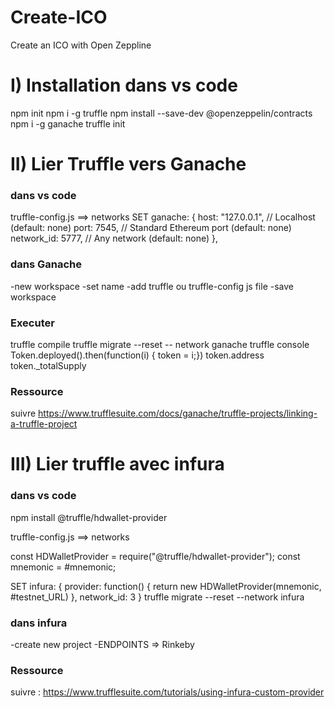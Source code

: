 # Create-ICO
Create an ICO with Open Zeppline


# I) Installation dans vs code
npm init
npm i -g truffle
npm install --save-dev @openzeppelin/contracts
npm i -g ganache
truffle init

# II) Lier Truffle vers Ganache
### dans vs code
truffle-config.js ==> networks
SET
ganache: {
      host: "127.0.0.1",     // Localhost (default: none)
      port: 7545,            // Standard Ethereum port (default: none)
      network_id: 5777,       // Any network (default: none)
    },
### dans Ganache
-new workspace
-set name
-add truffle ou truffle-config js file
-save workspace

### Executer
truffle compile
truffle migrate --reset -- network ganache
truffle console
Token.deployed().then(function(i) { token = i;})
token.address
token._totalSupply

### Ressource
suivre https://www.trufflesuite.com/docs/ganache/truffle-projects/linking-a-truffle-project

# III) Lier truffle avec infura

### dans vs code
npm install @truffle/hdwallet-provider


truffle-config.js ==> networks

const HDWalletProvider = require("@truffle/hdwallet-provider");
const mnemonic = #mnemonic;

SET
infura: {
      provider: function() {
        return new HDWalletProvider(mnemonic, #testnet_URL)
      },
      network_id: 3
    }
truffle migrate --reset --network infura

### dans infura
-create new project
-ENDPOINTS => Rinkeby

### Ressource
suivre : https://www.trufflesuite.com/tutorials/using-infura-custom-provider

